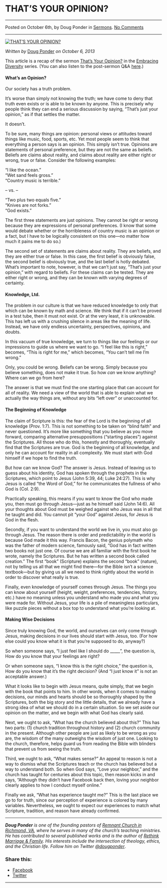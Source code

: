 THAT’S YOUR OPINION?
====================

* * *

Posted on October 6th, by Doug Ponder in [Sermons](http://www.remnantresource.org/category/sermons/). [No Comments](http://www.remnantresource.org/thats-your-opinion/#respond)

* * *

[![THAT’S YOUR OPINION?](http://www.remnantresource.org/wp-content/uploads/2013/10/Thats_your_opinion.gif)](http://www.remnantresource.org/wp-content/uploads/2013/10/Thats_your_opinion.gif)  

_Written by_ [Doug Ponder](http://www.remnantresource.org/author/doug-ponder/ "Posts by Doug Ponder") _on October 6, 2013_

This article is a recap of the sermon [That’s Your Opinion?](http://www.remnantrichmond.org/sermon/qa-thats-your-opinion/) in the [Embracing Diversity](http://www.remnantrichmond.org/embracing-diversity/) series. (You can also listen to the post-sermon Q&A [here](http://www.remnantrichmond.org/sermon/qa-thats-your-opinion/).)

#### What’s an Opinion?

Our society has a truth problem.

It’s worse than simply not knowing the truth; we have come to deny that truth even exists or is able to be known by anyone. This is precisely why people think they can end a serious discussion by saying, “That’s just your opinion,” as if that settles the matter.

It doesn’t.

To be sure, many things are opinion: personal views or attitudes toward things like music, food, sports, etc. Yet most people seem to think that everything a person says is an opinion. This simply isn’t true. Opinions are statements of personal preference, but they are not the same as beliefs. Beliefs are claims about reality, and claims about reality are either right or wrong, true or false. Consider the following examples:

“I like the ocean.”  
“Wet sand feels gross.”  
“Country music is terrible.”

– vs. –

“Two plus two equals five.”  
“Knives are not forks.”  
“God exists.”

The first three statements are just opinions. They cannot be right or wrong because they are expressions of personal preferences. (I know that some would debate whether or the horribleness of country music is an opinion or a fact, but I have to be logically consistent on this one—no matter how much it pains me to do so.)

The second set of statements are claims about reality. They are beliefs, and they are either true or false. In this case, the first belief is obviously false, the second belief is obviously true, and the last belief is hotly debated. What’s important to note, however, is that we can’t just say, “That’s just your opinion,” with regard to beliefs. For these claims can be tested. They are either right or wrong, and they can be known with varying degrees of certainty.

#### Knowledge, Ltd.

The problem in our culture is that we have reduced knowledge to only that which can be known by math and science. We think that if it can’t be proved in a test tube, then it must not exist. Or at the very least, it is unknowable. This has left us with a crushing silence in areas like the meaning of life. Instead, we have only endless uncertainty, perspectives, opinions, and doubts.

In this vacuum of true knowledge, we turn to things like our feelings or our impressions to guide us where we want to go. “I feel like this is right,” becomes, “This is right for me,” which becomes, “You can’t tell me I’m wrong.”

Only, you could be wrong. Beliefs can be wrong. Simply because you believe something, does not make it true. So how _can_ we know anything? Where can we go from here?

The answer is that we must find the one starting place that can account for all of reality. We need a view of the world that is able to explain what we actually the way things are, without any bits “left over” or unaccounted for.

#### The Beginning of Knowledge

The claim of Scripture is this: the fear of the Lord is the beginning of all knowledge (Prov. 1:7). This is not something to be taken on “blind faith” and never questioned. It’s more like something that you believe as you move forward, comparing alternative presuppositions (“starting places”) against the Scriptures. All those who do this, honestly and thoroughly, eventually find that the Scriptures are true. God is the beginning of all knowledge, and only he can account for reality in all complexity. We must start with God himself if we hope to find the truth.

But how can we know God? The answer is Jesus. Instead of leaving us to guess about his identity, God has spoken through the prophets in the Scriptures, which point to Jesus (John 5:39, 44; Luke 24:27). This is why Jesus is called “the Word of God,” for he communicates the fullness of who God is (Col. 2:9).

Practically speaking, this means if you want to know the God who made you, then must go through Jesus—just as he himself said (John 14:6). All your thoughts about God must be weighed against who Jesus was in all that he taught and did. You cannot pit “your God” against Jesus, for Jesus is God in the flesh.

Secondly, if you want to understand the world we live in, you must also go through Jesus. The reason there is order and predictability in the world is because God made it this way. Francis Bacon, the genius polymath who was the father of modern science, famously said, “God has in fact written two books not just one. Of course we are all familiar with the first book he wrote, namely the Scriptures. But he has written a second book called creation.” The first “book” (Scripture) explains the second “book” (nature), not by telling us all that we might find there—for the Bible isn’t a science textbook—but by giving us all we need to think rightly about the world in order to discover what really is true.

Finally, even knowledge of yourself comes through Jesus. The things you can know about yourself (height, weight, preferences, tendencies, history, etc.) have no meaning unless you understand who made you and what you were made for. Without Jesus, your life is a pile of meaningless particulars, like puzzle pieces without a box top to understand what you’re looking at.

#### Making Wise Decisions

Since truly knowing God, the world, and ourselves can only come through Jesus, making decisions in our lives should start with Jesus, too. (For how else could you know what it is that you’re supposed to do, anyway?)

So when someone says, “I just feel like I should do \_\_\_\_\_”, the question is, How do you know that your feelings are right?

Or when someone says, “I know this is the right choice,” the question is, How do you know that it’s the right decision? (And “I just know it” is not an acceptable answer.)

What it looks like to begin with Jesus means, quite simply, that we begin with the book that points to him. In other words, when it comes to making decisions, our minds and hearts should be so thoroughly shaped by the Scriptures, both the big story and the little details, that we already have a strong idea of what we should do in a certain situation. So we set aside our opinion on the matter, and we begin with what God has clearly said.

Next, we ought to ask, “What has the church believed about this?” This has two parts: (1) church tradition throughout history and (2) church community in the present. Although other people are just as likely to be wrong as you are, the wisdom of the many outweighs the wisdom of just one. Looking to the church, therefore, helps guard us from reading the Bible with blinders that prevent us from seeing the truth.

Third, we ought to ask, “What makes sense?” An appeal to reason is not a way to dismiss what the Scriptures teach or the church has believed but a way to understand both. So when God says, “Love your neighbor,” and the church has taught for centuries about this topic, then reason kicks in and says, “Although they didn’t have Facebook back then, loving your neighbor clearly applies to how I conduct myself online.”

Finally we ask, “What has experience taught me?” This is the last place we go to for truth, since our perception of experience is colored by many variables. Nevertheless, we ought to expect our experiences to match what Scripture, tradition, and reason have already confirmed.

* * *

_**Doug Ponder** is one of the founding pastors of [Remnant Church in Richmond, VA](http://www.remnantrichmond.org/), where he serves in many of the church’s teaching ministries. He has contributed to several published works and is the author of [Rethink Marriage & Family](http://www.remnantrichmond.org/mediafiles/uploaded/r/0e1604567_rethink-marriage-and-family-ebook.pdf). His interests include the intersection of theology, ethics, and the Christian life. Follow him on Twitter [@dougponder](https://twitter.com/dougponder)_.

### Share this:

*   [Facebook](http://www.remnantresource.org/thats-your-opinion/?share=facebook "Click to share on Facebook")
*   [Twitter](http://www.remnantresource.org/thats-your-opinion/?share=twitter "Click to share on Twitter")

  

* * *
